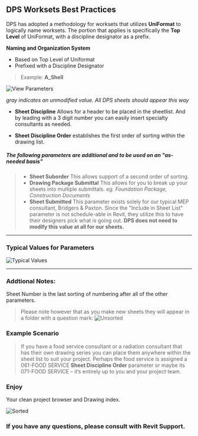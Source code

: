 ## DPS Worksets Best Practices

DPS has adopted a methodology for worksets that utilizes **UniFormat** to logically name worksets. The portion that applies is specifically the **Top Level** of UniFormat, with a discipline designator as a prefix.

**Naming and Organization System**
* Based on Top Level of Uniformat
* Prefixed with a Discipline Designator
>Example: **A_Shell**

 ![View Parameters](images/4-1/00-sheetParams.png)

 *gray indicates an unmodified value. All DPS sheets should appear this way*

* **Sheet Discipline** Allows for a header to be placed in the sheetlist. And by leading with a 3 digit number you can easily insert specialty consultants as needed.

* **Sheet Discipline Order** establishes the first order of
sorting within the drawing list.
##### The following parameters are additional and to be used on an "as-needed basis"
>* **Sheet Suborder** This allows support of a second order of sorting.
>* **Drawing Package Submittal** This allows for you to break up your sheets into multiple submittals. *eg. Foundation Package, Construction Documents*
>* **Sheet Submitted** This parameter exists solely for our typical MEP consultant, Bridgers & Paxton. Since the "Include in Sheet List" parameter is not schedule-able in Revit, they utilize this to have their designers pick what is going out. **DPS does not need to modify this value at all for our sheets.**

---
### Typical Values for Parameters

![Typical Values](images/4-1/01-dataSample.png)

---
### Addtional Notes:
Sheet Number is the last sorting of numbering after all of the other parameters.

>Please note however that as you make new sheets they will appear in a folder with a question mark:
![Unsorted](images/4-1/02-questionMark.png)

### Example Scenario
>If you have a food service consultant or a radiation consultant that has their own drawing series you can place them anywhere within the sheet list to suit your project. Perhaps the food service is assigned a 061-FOOD SERVICE **Sheet Discipline Order** parameter or maybe its 071-FOOD SERVICE – it’s entirely up to you and your project team.

### Enjoy
Your clean project browser and Drawing index.

![Sorted](images/4-1/03-projectBrowserSheets.png)

### If you have any questions, please consult with Revit Support.
